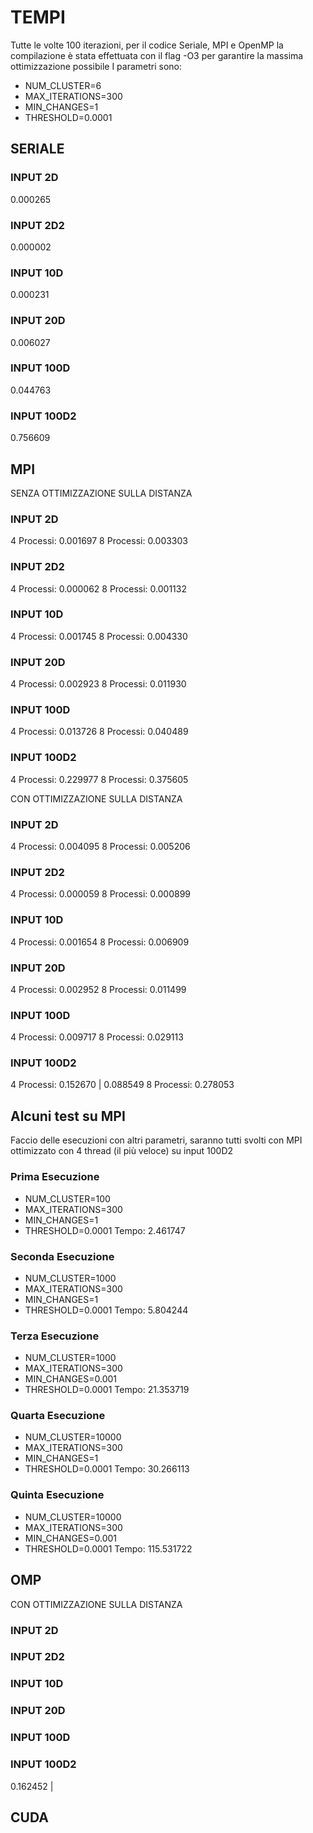 # TEMPI
Tutte le volte 100 iterazioni, per il codice Seriale, MPI e OpenMP la compilazione è stata effettuata con il flag -O3 per garantire la massima ottimizzazione possibile
I parametri sono: 
- NUM_CLUSTER=6
- MAX_ITERATIONS=300
- MIN_CHANGES=1
- THRESHOLD=0.0001

## SERIALE
### INPUT 2D
0.000265
### INPUT 2D2
0.000002
### INPUT 10D
0.000231
### INPUT 20D
0.006027
### INPUT 100D
0.044763
### INPUT 100D2
0.756609

## MPI
SENZA OTTIMIZZAZIONE SULLA DISTANZA
### INPUT 2D
4 Processi: 0.001697
8 Processi: 0.003303
### INPUT 2D2
4 Processi: 0.000062
8 Processi: 0.001132
### INPUT 10D
4 Processi: 0.001745
8 Processi: 0.004330
### INPUT 20D
4 Processi: 0.002923
8 Processi: 0.011930
### INPUT 100D
4 Processi: 0.013726
8 Processi: 0.040489
### INPUT 100D2
4 Processi: 0.229977
8 Processi: 0.375605


CON OTTIMIZZAZIONE SULLA DISTANZA
### INPUT 2D
4 Processi: 0.004095
8 Processi: 0.005206
### INPUT 2D2
4 Processi: 0.000059
8 Processi: 0.000899
### INPUT 10D
4 Processi: 0.001654
8 Processi: 0.006909 
### INPUT 20D
4 Processi: 0.002952
8 Processi: 0.011499
### INPUT 100D
4 Processi: 0.009717
8 Processi: 0.029113
### INPUT 100D2
4 Processi: 0.152670 | 0.088549
8 Processi: 0.278053

## Alcuni test su MPI
Faccio delle esecuzioni con altri parametri, saranno tutti svolti con MPI ottimizzato con 4 thread (il più veloce) su input 100D2

### Prima Esecuzione
- NUM_CLUSTER=100
- MAX_ITERATIONS=300
- MIN_CHANGES=1
- THRESHOLD=0.0001
Tempo: 2.461747

### Seconda Esecuzione
- NUM_CLUSTER=1000
- MAX_ITERATIONS=300
- MIN_CHANGES=1
- THRESHOLD=0.0001
Tempo: 5.804244

### Terza Esecuzione
- NUM_CLUSTER=1000
- MAX_ITERATIONS=300
- MIN_CHANGES=0.001
- THRESHOLD=0.0001
Tempo: 21.353719

### Quarta Esecuzione
- NUM_CLUSTER=10000
- MAX_ITERATIONS=300
- MIN_CHANGES=1
- THRESHOLD=0.0001
Tempo: 30.266113

### Quinta Esecuzione
- NUM_CLUSTER=10000
- MAX_ITERATIONS=300
- MIN_CHANGES=0.001
- THRESHOLD=0.0001
Tempo: 115.531722
## OMP

CON OTTIMIZZAZIONE SULLA DISTANZA

### INPUT 2D

### INPUT 2D2

### INPUT 10D

### INPUT 20D

### INPUT 100D

### INPUT 100D2
0.162452 | 
## CUDA